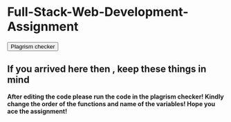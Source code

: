 # Full-Stack-Web-Development-Assignment

<a href="https://smallseotools.com/plagiarism-checker/"><button>Plagrism checker</button></a>
<h2>If you arrived here then , keep these things in mind</h2>
<b>After editing the code please run the code in the plagrism checker!
Kindly change the order of the functions and name of the variables!
Hope you ace the assignment!</b>

